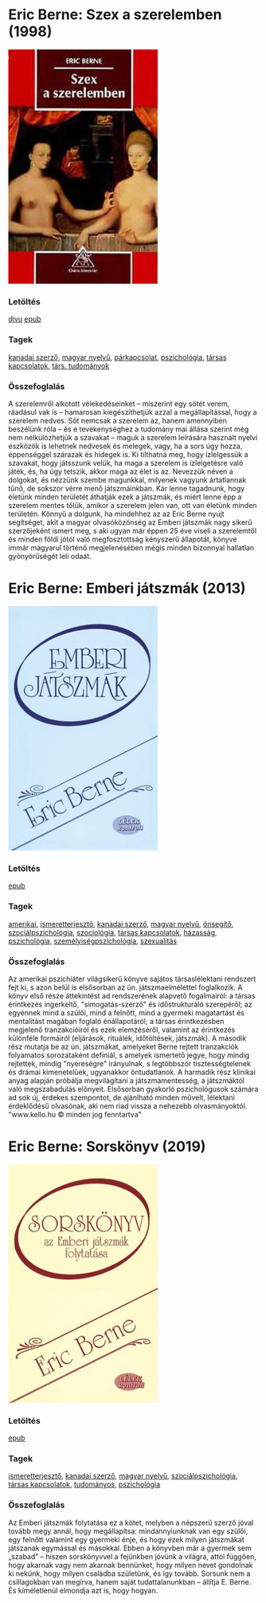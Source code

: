 # <a name="id_905">Eric Berne: Szex a szerelemben (1998)</a>
<img src="https://github.com/BercziSandor/calibre_lib/raw/main/libs/main/Eric%20Berne/Szex%20a%20szerelemben%20%28905%29/cover.jpg" alt="cover" width="300"/>

### Letöltés
[djvu](https://github.com/BercziSandor/calibre_lib/raw/main/libs/main/Eric%20Berne/Szex%20a%20szerelemben%20%28905%29/Szex%20a%20szerelemben%20-%20Eric%20Berne.djvu) 
 [epub](https://github.com/BercziSandor/calibre_lib/raw/main/libs/main/Eric%20Berne/Szex%20a%20szerelemben%20%28905%29/Szex%20a%20szerelemben%20-%20Eric%20Berne.epub)

### Tagek
[kanadai szerző](https://github.com/berczisandor/calibre_lib/libs/main/_tags/kanadai%20szerz%c5%91.md), [magyar nyelvű](https://github.com/berczisandor/calibre_lib/libs/main/_tags/magyar%20nyelv%c5%b1.md), [párkapcsolat](https://github.com/berczisandor/calibre_lib/libs/main/_tags/p%c3%a1rkapcsolat.md), [pszichológia](https://github.com/berczisandor/calibre_lib/libs/main/_tags/pszichol%c3%b3gia.md), [társas kapcsolatok](https://github.com/berczisandor/calibre_lib/libs/main/_tags/t%c3%a1rsas%20kapcsolatok.md), [társ. tudományok](https://github.com/berczisandor/calibre_lib/libs/main/_tags/t%c3%a1rs.%20tudom%c3%a1nyok.md)

### Összefoglalás
<div>
<p>A ​szerelemről alkotott vélekedéseinket – miszerint egy sötét verem, ráadásul vak is – hamarosan kiegészíthetjük azzal a megállapítással, hogy a szerelem nedves. Sőt nemcsak a szerelem az, hanem amennyiben beszélünk róla – és e tevékenységhez a tudomány mai állása szerint még nem nélkülözhetjük a szavakat – maguk a szerelem leírására használt nyelvi eszközök is lehetnek nedvesek és melegek, vagy, ha a sors úgy hozza, éppenséggel szárazak és hidegek is. Ki tilthatná meg, hogy ízlelgessük a szavakat, hogy játsszunk velük, ha maga a szerelem is ízlelgetésre való játék, és, ha úgy tetszik, akkor maga az élet is az. Nevezzük néven a dolgokat, és nézzünk szembe magunkkal, milyenek vagyunk ártatlannak tűnő, de sokszor vérre menő játszmáinkban. Kár lenne tagadnunk, hogy életünk minden területét áthatják ezek a játszmák, és miért lenne épp a szerelem mentes tőlük, amikor a szerelem jelen van, ott van életünk minden területén. Könnyű a dolgunk, ha mindehhez az az Eric Berne nyújt segítséget, akit a magyar olvasóközönség az Emberi játszmák nagy sikerű szerzőjeként ismert meg, s aki ugyan már éppen 25 éve viseli a szerelemtől és minden földi jótól való megfosztottság kényszerű állapotát, könyve immár magyarul történő megjelenésében mégis minden bizonnyal hallatlan gyönyörűségét leli odaát.</p></div>


# <a name="id_291">Eric Berne: Emberi játszmák (2013)</a>
<img src="https://github.com/BercziSandor/calibre_lib/raw/main/libs/main/Eric%20Berne/Emberi%20Jatszmak%20%28291%29/cover.jpg" alt="cover" width="300"/>

### Letöltés
[epub](https://github.com/BercziSandor/calibre_lib/raw/main/libs/main/Eric%20Berne/Emberi%20Jatszmak%20%28291%29/Emberi%20jatszmak%20-%20Eric%20Berne.epub)

### Tagek
[amerikai](https://github.com/berczisandor/calibre_lib/libs/main/_tags/amerikai.md), [ismeretterjesztő](https://github.com/berczisandor/calibre_lib/libs/main/_tags/ismeretterjeszt%c5%91.md), [kanadai szerző](https://github.com/berczisandor/calibre_lib/libs/main/_tags/kanadai%20szerz%c5%91.md), [magyar nyelvű](https://github.com/berczisandor/calibre_lib/libs/main/_tags/magyar%20nyelv%c5%b1.md), [önsegítő](https://github.com/berczisandor/calibre_lib/libs/main/_tags/%c3%b6nseg%c3%adt%c5%91.md), [szociálpszichológia](https://github.com/berczisandor/calibre_lib/libs/main/_tags/szoci%c3%a1lpszichol%c3%b3gia.md), [szociológia](https://github.com/berczisandor/calibre_lib/libs/main/_tags/szociol%c3%b3gia.md), [társas kapcsolatok](https://github.com/berczisandor/calibre_lib/libs/main/_tags/t%c3%a1rsas%20kapcsolatok.md), [házasság](https://github.com/berczisandor/calibre_lib/libs/main/_tags/h%c3%a1zass%c3%a1g.md), [pszichológia](https://github.com/berczisandor/calibre_lib/libs/main/_tags/pszichol%c3%b3gia.md), [személyiségpszichológia](https://github.com/berczisandor/calibre_lib/libs/main/_tags/szem%c3%a9lyis%c3%a9gpszichol%c3%b3gia.md), [szexualitás](https://github.com/berczisandor/calibre_lib/libs/main/_tags/szexualit%c3%a1s.md)

### Összefoglalás
<div>
<p>Az amerikai pszichiáter világsikerű könyve sajátos társaslélektani rendszert fejt ki, s azon belül is elsősorban az ún. játszmaelmélettel foglalkozik. A könyv első része áttekintést ad rendszerének alapvető fogalmairól: a társas érintkezés ingerkeltő, "simogatás-szerző" és időstrukturáló szerepéről; az egyénnek mind a szülői, mind a felnőtt, mind a gyermeki magatartást és mentalitást magában foglaló énállapotáról; a társas érintkezésben megjelenő tranzakcióiról és ezek elemzéséről, valamint az érintkezés különféle formáiról (eljárások, rituálék, időtöltések, játszmák). A második rész mutatja be az ún. játszmákat, amelyeket Berne rejtett tranzakciók folyamatos sorozataként definiál, s amelyek ismertető jegye, hogy mindig rejtettek, mindig "nyereségre" irányulnak, s legtöbbször tisztességtelenek és drámai kimenetelűek, ugyanakkor öntudatlanok. A harmadik rész klinikai anyag alapján próbálja megvilágítani a játszmamentesség, a játszmáktól való megszabadulás előnyeit. Elsősorban gyakorló pszichológusok számára ad sok új, érdekes szempontot, de ajánlható minden művelt, lélektani érdeklődésű olvasónak, aki nem riad vissza a nehezebb olvasmányoktól. "www.kello.hu © minden jog fenntartva"</p></div>


# <a name="id_292">Eric Berne: Sorskönyv (2019)</a>
<img src="https://github.com/BercziSandor/calibre_lib/raw/main/libs/main/Eric%20Berne/Sorskonyv%20%28292%29/cover.jpg" alt="cover" width="300"/>

### Letöltés
[epub](https://github.com/BercziSandor/calibre_lib/raw/main/libs/main/Eric%20Berne/Sorskonyv%20%28292%29/Sorskonyv%20-%20Eric%20Berne.epub)

### Tagek
[ismeretterjesztő](https://github.com/berczisandor/calibre_lib/libs/main/_tags/ismeretterjeszt%c5%91.md), [kanadai szerző](https://github.com/berczisandor/calibre_lib/libs/main/_tags/kanadai%20szerz%c5%91.md), [magyar nyelvű](https://github.com/berczisandor/calibre_lib/libs/main/_tags/magyar%20nyelv%c5%b1.md), [szociálpszichológia](https://github.com/berczisandor/calibre_lib/libs/main/_tags/szoci%c3%a1lpszichol%c3%b3gia.md), [társas kapcsolatok](https://github.com/berczisandor/calibre_lib/libs/main/_tags/t%c3%a1rsas%20kapcsolatok.md), [tudományos](https://github.com/berczisandor/calibre_lib/libs/main/_tags/tudom%c3%a1nyos.md), [pszichológia](https://github.com/berczisandor/calibre_lib/libs/main/_tags/pszichol%c3%b3gia.md)

### Összefoglalás
<p class="description">Az Emberi játszmák folytatása ez a kötet, melyben a népszerű szerző jóval tovább megy annál, hogy megállapítsa: mindannyiunknak van egy szülői, egy felnőtt valamint egy gyermeki énje, és hogy ezek milyen játszmákat játszanak egymással és másokkal. Ebben a könyvben már a gyermek sem „szabad” – hiszen sorskönyvvel a fejünkben jövünk a világra, attól függően, hogy akarnak vagy nem akarnak bennünket, hogy milyen nevet gondolnak ki nekünk, hogy milyen családba születünk, és így tovább. Sorsunk nem a csillagokban van megírva, hanem saját tudattalanunkban – állítja E. Berne. És kíméletlenül elmondja azt is, hogy hogyan.</p>


